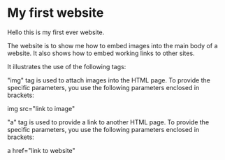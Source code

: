 # My first website

Hello this is my first ever website.

The website is to show me how to embed images into the main body of a website. It also shows how to embed working links to other sites.

It illustrates the use of the following tags:

"img" tag is used to attach images into the HTML page. To provide the specific parameters, you use the following parameters enclosed in brackets:

img src="link to image"

"a" tag is used to provide a link to another HTML page. To provide the specific parameters, you use the following parameters enclosed in brackets:

a href="link to website"

